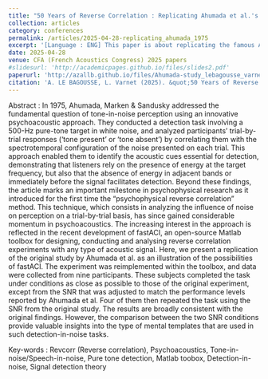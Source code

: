```yaml
---
title: "50 Years of Reverse Correlation : Replicating Ahumada et al.'s Pioneering Study"
collection: articles
category: conferences
permalink: /articles/2025-04-28-replicating_ahumada_1975
excerpt: '[Language : ENG] This paper is about replicating the famous Ahumada et al. 1975 study on tone-in-noise detection using a Matlab toolbox (*fastACI*, Osses&Varnet 2021) to illustrate its possibilities and to bring a new light on this subject while comparing our latest results to those gathered 50 years ago.'
date: 2025-04-28
venue: CFA (French Acoustics Congress) 2025 papers
#slidesurl: 'http://academicpages.github.io/files/slides2.pdf'
paperurl: 'http://azallb.github.io/files/Ahumada-study_lebagousse_varnet2025.pdf'
citation: 'A. LE BAGOUSSE, L. Varnet (2025). &quot;50 Years of Reverse Correlation : Replicating Ahumada et al.s Pioneering Study.&quot; CFA 2025 papers.'
---
```


Abstract : In 1975, Ahumada, Marken & Sandusky addressed the fundamental question of tone-in-noise perception using
an innovative psychoacoustic approach. They conducted a detection task involving a 500-Hz pure-tone target
in white noise, and analyzed participants’ trial-by-trial responses (‘tone present’ or ‘tone absent’) by correlating
them with the spectrotemporal configuration of the noise presented on each trial. This approach enabled them to
identify the acoustic cues essential for detection, demonstrating that listeners rely on the presence of energy at the
target frequency, but also that the absence of energy in adjacent bands or immediately before the signal facilitates
detection.
Beyond these findings, the article marks an important milestone in psychophysical research as it introduced for the
first time the “psychophysical reverse correlation” method. This technique, which consists in analyzing the influence
of noise on perception on a trial-by-trial basis, has since gained considerable momentum in psychoacoustics. The
increasing interest in the approach is reflected in the recent development of fastACI, an open-source Matlab toolbox
for designing, conducting and analysing reverse correlation experiments with any type of acoustic signal.
Here, we present a replication of the original study by Ahumada et al. as an illustration of the possibilities of fastACI.
The experiment was reimplemented within the toolbox, and data were collected from nine participants. These
subjects completed the task under conditions as close as possible to those of the original experiment, except from the
SNR that was adjusted to match the performance levels reported by Ahumada et al. Four of them then repeated the
task using the SNR from the original study. The results are broadly consistent with the original findings. However,
the comparison between the two SNR conditions provide valuable insights into the type of mental templates that are
used in such detection-in-noise tasks.

Key-words : Revcorr (Reverse correlation), Psychoacoustics, Tone-in-noise/Speech-in-noise, Pure tone detection, Matlab toobox, Detection-in-noise, Signal detection theory